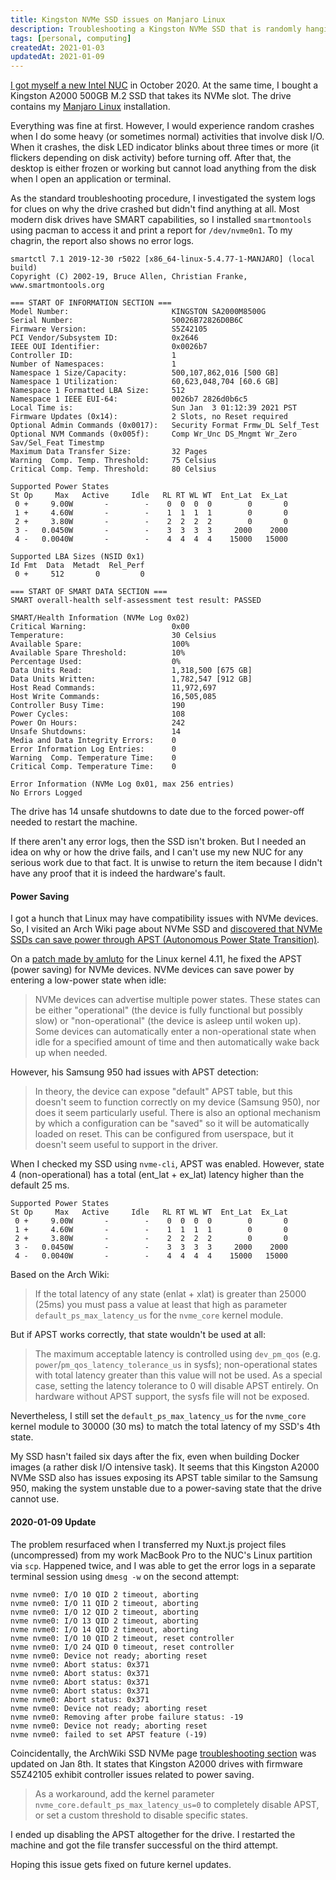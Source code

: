 ```yaml
---
title: Kingston NVMe SSD issues on Manjaro Linux
description: Troubleshooting a Kingston NVMe SSD that is randomly hanging on Manjaro Linux.
tags: [personal, computing]
createdAt: 2021-01-03
updatedAt: 2021-01-09
---
```


[I got myself a new Intel NUC](/blog/got-a-new-intel-nuc) in October 2020. At the same time, I bought a Kingston A2000 500GB M.2 SSD that takes its NVMe slot. The drive contains my [Manjaro Linux](https://manjaro.org/) installation.

Everything was fine at first. However, I would experience random crashes when I do some heavy (or sometimes normal) activities that involve disk I/O. When it crashes, the disk LED indicator blinks about three times or more (it flickers depending on disk activity) before turning off. After that, the desktop is either frozen or working but cannot load anything from the disk when I open an application or terminal.

As the standard troubleshooting procedure, I investigated the system logs for clues on why the drive crashed but didn't find anything at all. Most modern disk drives have SMART capabilities, so I installed `smartmontools` using pacman to access it and print a report for `/dev/nvme0n1`. To my chagrin, the report also shows no error logs.

```
smartctl 7.1 2019-12-30 r5022 [x86_64-linux-5.4.77-1-MANJARO] (local build)
Copyright (C) 2002-19, Bruce Allen, Christian Franke, www.smartmontools.org

=== START OF INFORMATION SECTION ===
Model Number:                       KINGSTON SA2000M8500G
Serial Number:                      50026B72826D0B6C
Firmware Version:                   S5Z42105
PCI Vendor/Subsystem ID:            0x2646
IEEE OUI Identifier:                0x0026b7
Controller ID:                      1
Number of Namespaces:               1
Namespace 1 Size/Capacity:          500,107,862,016 [500 GB]
Namespace 1 Utilization:            60,623,048,704 [60.6 GB]
Namespace 1 Formatted LBA Size:     512
Namespace 1 IEEE EUI-64:            0026b7 2826d0b6c5
Local Time is:                      Sun Jan  3 01:12:39 2021 PST
Firmware Updates (0x14):            2 Slots, no Reset required
Optional Admin Commands (0x0017):   Security Format Frmw_DL Self_Test
Optional NVM Commands (0x005f):     Comp Wr_Unc DS_Mngmt Wr_Zero Sav/Sel_Feat Timestmp
Maximum Data Transfer Size:         32 Pages
Warning  Comp. Temp. Threshold:     75 Celsius
Critical Comp. Temp. Threshold:     80 Celsius

Supported Power States
St Op     Max   Active     Idle   RL RT WL WT  Ent_Lat  Ex_Lat
 0 +     9.00W       -        -    0  0  0  0        0       0
 1 +     4.60W       -        -    1  1  1  1        0       0
 2 +     3.80W       -        -    2  2  2  2        0       0
 3 -   0.0450W       -        -    3  3  3  3     2000    2000
 4 -   0.0040W       -        -    4  4  4  4    15000   15000

Supported LBA Sizes (NSID 0x1)
Id Fmt  Data  Metadt  Rel_Perf
 0 +     512       0         0

=== START OF SMART DATA SECTION ===
SMART overall-health self-assessment test result: PASSED

SMART/Health Information (NVMe Log 0x02)
Critical Warning:                   0x00
Temperature:                        30 Celsius
Available Spare:                    100%
Available Spare Threshold:          10%
Percentage Used:                    0%
Data Units Read:                    1,318,500 [675 GB]
Data Units Written:                 1,782,547 [912 GB]
Host Read Commands:                 11,972,697
Host Write Commands:                16,505,085
Controller Busy Time:               190
Power Cycles:                       108
Power On Hours:                     242
Unsafe Shutdowns:                   14
Media and Data Integrity Errors:    0
Error Information Log Entries:      0
Warning  Comp. Temperature Time:    0
Critical Comp. Temperature Time:    0

Error Information (NVMe Log 0x01, max 256 entries)
No Errors Logged
```

The drive has 14 unsafe shutdowns to date due to the forced power-off needed to restart the machine.

If there aren't any error logs, then the SSD isn't broken. But I needed an idea on why or how the drive fails, and I can't use my new NUC for any serious work due to that fact. It is unwise to return the item because I didn't have any proof that it is indeed the hardware's fault.

#### Power Saving

I got a hunch that Linux may have compatibility issues with NVMe devices. So, I visited an Arch Wiki page about NVMe SSD and [discovered that NVMe SSDs can save power through APST (Autonomous Power State Transition)](https://wiki.archlinux.org/index.php/Solid_state_drive/NVMe#Power_Saving_APST).

On a [patch made by amluto](https://github.com/torvalds/linux/commit/c5552fde102fcc3f2cf9e502b8ac90e3500d8fdf) for the Linux kernel 4.11, he fixed the APST (power saving) for NVMe devices. NVMe devices can save power by entering a low-power state when idle:

> NVMe devices can advertise multiple power states. These states can be either "operational" (the device is fully functional but possibly slow) or "non-operational" (the device is asleep until woken up). Some devices can automatically enter a non-operational state when idle for a specified amount of time and then automatically wake back up when needed.

However, his Samsung 950 had issues with APST detection:

> In theory, the device can expose "default" APST table, but this doesn't seem to function correctly on my device (Samsung 950), nor does it seem particularly useful. There is also an optional mechanism by which a configuration can be "saved" so it will be automatically loaded on reset. This can be configured from userspace, but it doesn't seem useful to support in the driver.

When I checked my SSD using `nvme-cli`, APST was enabled. However, state 4 (non-operational) has a total (ent_lat + ex_lat) latency higher than the default 25 ms.

```
Supported Power States
St Op     Max   Active     Idle   RL RT WL WT  Ent_Lat  Ex_Lat
 0 +     9.00W       -        -    0  0  0  0        0       0
 1 +     4.60W       -        -    1  1  1  1        0       0
 2 +     3.80W       -        -    2  2  2  2        0       0
 3 -   0.0450W       -        -    3  3  3  3     2000    2000
 4 -   0.0040W       -        -    4  4  4  4    15000   15000
```

Based on the Arch Wiki:

> If the total latency of any state (enlat + xlat) is greater than 25000 (25ms) you must pass a value at least that high as parameter `default_ps_max_latency_us` for the `nvme_core` kernel module.

But if APST works correctly, that state wouldn't be used at all:

> The maximum acceptable latency is controlled using `dev_pm_qos` (e.g. `power`/`pm_qos_latency_tolerance_us` in sysfs); non-operational states with total latency greater than this value will not be used. As a special case, setting the latency tolerance to 0 will disable APST entirely. On hardware without APST support, the sysfs file will not be exposed.

Nevertheless, I still set the `default_ps_max_latency_us` for the `nvme_core` kernel module to 30000 (30 ms) to match the total latency of my SSD's 4th state.

My SSD hasn't failed six days after the fix, even when building Docker images (a rather disk I/O intensive task). It seems that this Kingston A2000 NVMe SSD also has issues exposing its APST table similar to the Samsung 950, making the system unstable due to a power-saving state that the drive cannot use.

#### 2020-01-09 Update

The problem resurfaced when I transferred my Nuxt.js project files (uncompressed) from my work MacBook Pro to the NUC's Linux partition via `scp`. Happened twice, and I was able to get the error logs in a separate terminal session using `dmesg -w` on the second attempt:

```
nvme nvme0: I/O 10 QID 2 timeout, aborting
nvme nvme0: I/O 11 QID 2 timeout, aborting
nvme nvme0: I/O 12 QID 2 timeout, aborting
nvme nvme0: I/O 13 QID 2 timeout, aborting
nvme nvme0: I/O 14 QID 2 timeout, aborting
nvme nvme0: I/O 10 QID 2 timeout, reset controller
nvme nvme0: I/O 24 QID 0 timeout, reset controller
nvme nvme0: Device not ready; aborting reset
nvme nvme0: Abort status: 0x371
nvme nvme0: Abort status: 0x371
nvme nvme0: Abort status: 0x371
nvme nvme0: Abort status: 0x371
nvme nvme0: Abort status: 0x371
nvme nvme0: Device not ready; aborting reset
nvme nvme0: Removing after probe failure status: -19
nvme nvme0: Device not ready; aborting reset
nvme nvme0: failed to set APST feature (-19)
```

Coincidentally, the ArchWiki SSD NVMe page [troubleshooting section](https://wiki.archlinux.org/index.php/Solid_state_drive/NVMe#Controller_failure_due_to_broken_APST_support) was updated on Jan 8th. It states that Kingston A2000 drives with firmware S5Z42105 exhibit controller issues related to power saving.

> As a workaround, add the kernel parameter `nvme_core.default_ps_max_latency_us=0` to completely disable APST, or set a custom threshold to disable specific states. 

I ended up disabling the APST altogether for the drive. I restarted the machine and got the file transfer successful on the third attempt.

Hoping this issue gets fixed on future kernel updates.
